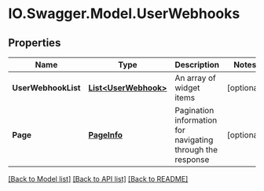 # IO.Swagger.Model.UserWebhooks
## Properties

Name | Type | Description | Notes
------------ | ------------- | ------------- | -------------
**UserWebhookList** | [**List&lt;UserWebhook&gt;**](UserWebhook.md) | An array of widget items | [optional] 
**Page** | [**PageInfo**](PageInfo.md) | Pagination information for navigating through the response | [optional] 

[[Back to Model list]](../README.md#documentation-for-models) [[Back to API list]](../README.md#documentation-for-api-endpoints) [[Back to README]](../README.md)

